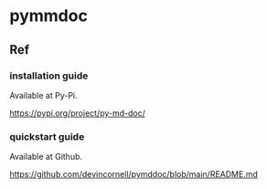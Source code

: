 # pymmdoc
## Ref
### installation guide
Available at Py-Pi.

https://pypi.org/project/py-md-doc/

### quickstart guide
Available at Github.

https://github.com/devincornell/pymddoc/blob/main/README.md
